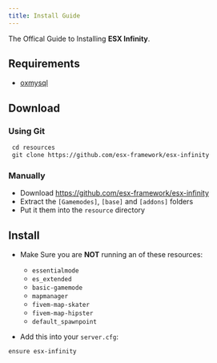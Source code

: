 ```yaml
---
title: Install Guide
---
```


The Offical Guide to Installing **ESX Infinity**.

## Requirements

- [oxmysql](https://github.com/overextended/oxmysql)

## Download

### Using Git

```diff
 cd resources
 git clone https://github.com/esx-framework/esx-infinity
```

### Manually

- Download <https://github.com/esx-framework/esx-infinity>
- Extract the `[Gamemodes]`, `[base]` and `[addons]` folders
- Put it them into the `resource` directory

## Install

- Make Sure you are **NOT** running an of these resources:

  - `essentialmode`
  - `es_extended`
  - `basic-gamemode`
  - `mapmanager`
  - `fivem-map-skater`
  - `fivem-map-hipster`
  - `default_spawnpoint`

- Add this into your `server.cfg`:

```diff
ensure esx-infinity
```
